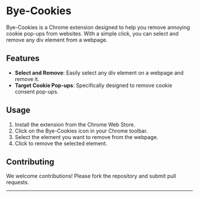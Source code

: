 # Bye-Cookies

Bye-Cookies is a Chrome extension designed to help you remove annoying cookie pop-ups from websites. With a simple click, you can select and remove any div element from a webpage.

## Features

- **Select and Remove**: Easily select any div element on a webpage and remove it.
- **Target Cookie Pop-ups**: Specifically designed to remove cookie consent pop-ups.

## Usage

1. Install the extension from the Chrome Web Store.
2. Click on the Bye-Cookies icon in your Chrome toolbar.
3. Select the element you want to remove from the webpage.
4. Click to remove the selected element.

## Contributing

We welcome contributions! Please fork the repository and submit pull requests.


---


